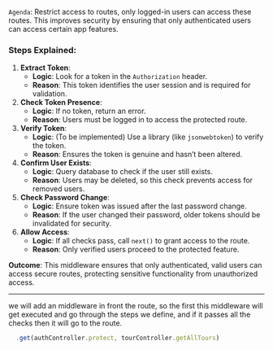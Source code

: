`Agenda`: Restrict access to routes, only logged-in users can access these routes. This improves security by ensuring that only authenticated users can access certain app features.

### Steps Explained:

1. **Extract Token**:
   - **Logic**: Look for a token in the `Authorization` header.
   - **Reason**: This token identifies the user session and is required for validation.
2. **Check Token Presence**:
   - **Logic**: If no token, return an error.
   - **Reason**: Users must be logged in to access the protected route.
3. **Verify Token**:
   - **Logic**: (To be implemented) Use a library (like `jsonwebtoken`) to verify the token.
   - **Reason**: Ensures the token is genuine and hasn’t been altered.
4. **Confirm User Exists**:
   - **Logic**: Query database to check if the user still exists.
   - **Reason**: Users may be deleted, so this check prevents access for removed users.
5. **Check Password Change**:
   - **Logic**: Ensure token was issued after the last password change.
   - **Reason**: If the user changed their password, older tokens should be invalidated for security.
6. **Allow Access**:
   - **Logic**: If all checks pass, call `next()` to grant access to the route.
   - **Reason**: Only verified users proceed to the protected feature.

**Outcome**: This middleware ensures that only authenticated, valid users can access secure routes, protecting sensitive functionality from unauthorized access.

---

we will add an middleware in front the route, so the first this middleware will get executed and go through the steps we define, and if it passes all the checks then it will go to the route.

```js
  .get(authController.protect, tourController.getAllTours)
```
